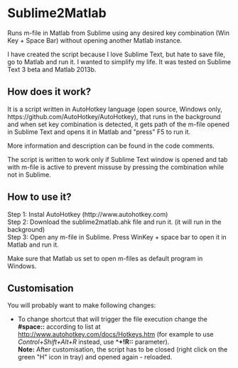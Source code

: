 # Sublime2Matlab
Runs m-file in Matlab from Sublime using any desired key combination (Win Key + Space Bar) without opening another Matlab instance.

I have created the script because I love Sublime Text, but hate to save file, go to Matlab and run it. I wanted to simplify my life. It was tested on Sublime Text 3 beta and Matlab 2013b.

<h2>How does it work?</h2>
It is a script written in AutoHotkey language (open source, Windows only, https://github.com/AutoHotkey/AutoHotkey), that runs in the background and when set key combination is detected, it gets path of the m-file opened in Sublime Text and opens it in Matlab and "press" F5 to run it.

More information and description can be found in the code comments.

The script is written to work only if Sublime Text window is opened and tab with m-file is active to prevent missuse by pressing the combination while not in Sublime.

<h2>How to use it?</h2>
Step 1: Instal AutoHotkey (http://www.autohotkey.com)<br>
Step 2: Download the sublime2matlab.ahk file and run it. (it will run in the background)<br>
Step 3: Open any m-file in Sublime. Press WinKey + space bar to open it in Matlab and run it.<br>

Make sure that Matlab us set to open m-files as default program in Windows.

<h2>Customisation</h2>
You will probably want to make following changes:<br>

* To change shortcut that will trigger the file execution change the <b>#space::</b> according to list at http://www.autohotkey.com/docs/Hotkeys.htm (for example to use <i>Control+Shift+Alt+R</i> instead, use <b>^+!R::</b> parameter).<br><b>Note:</b> After customisation, the script has to be closed (right click on the green "H" icon in tray) and opened again - reloaded.
